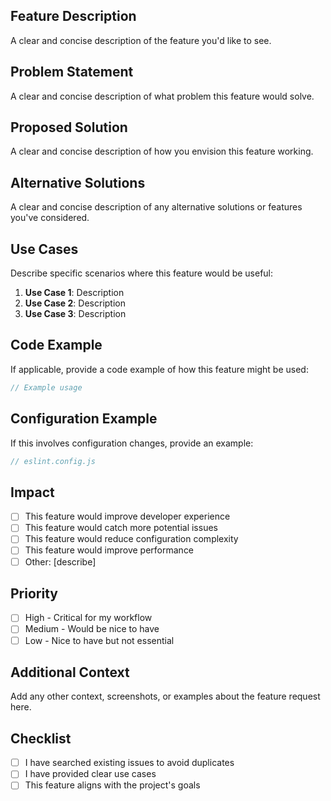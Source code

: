 ## Feature Description

A clear and concise description of the feature you'd like to see.

## Problem Statement

A clear and concise description of what problem this feature would solve.

## Proposed Solution

A clear and concise description of how you envision this feature working.

## Alternative Solutions

A clear and concise description of any alternative solutions or features you've considered.

## Use Cases

Describe specific scenarios where this feature would be useful:

1. **Use Case 1**: Description
2. **Use Case 2**: Description
3. **Use Case 3**: Description

## Code Example

If applicable, provide a code example of how this feature might be used:

```javascript
// Example usage
```

## Configuration Example

If this involves configuration changes, provide an example:

```javascript
// eslint.config.js
```

## Impact

- [ ] This feature would improve developer experience
- [ ] This feature would catch more potential issues
- [ ] This feature would reduce configuration complexity
- [ ] This feature would improve performance
- [ ] Other: [describe]

## Priority

- [ ] High - Critical for my workflow
- [ ] Medium - Would be nice to have
- [ ] Low - Nice to have but not essential

## Additional Context

Add any other context, screenshots, or examples about the feature request here.

## Checklist

- [ ] I have searched existing issues to avoid duplicates
- [ ] I have provided clear use cases
- [ ] This feature aligns with the project's goals 
